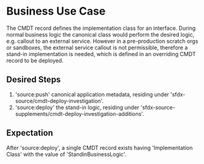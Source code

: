 # Business Use Case

The CMDT record defines the implementation class for an interface.  During normal business logic the canonical class would perform the desired logic, e.g. callout to an external service.  However in a pre-production scratch orgs or sandboxes, the external service callout is not permissible, therefore a stand-in implementation is needed, which is defined in an overriding CMDT record to be deployed.

## Desired Steps
 
1. 'source:push' canonical application metadata, residing under 'sfdx-source/cmdt-deploy-investigation'.
2. 'source:deploy' the stand-in logic, residing under 'sfdx-source-supplements/cmdt-deploy-investigation-additions'.

## Expectation

After 'source:deploy', a single CMDT record exists having 'Implementation Class' with the value of 'StandinBusinessLogic'.